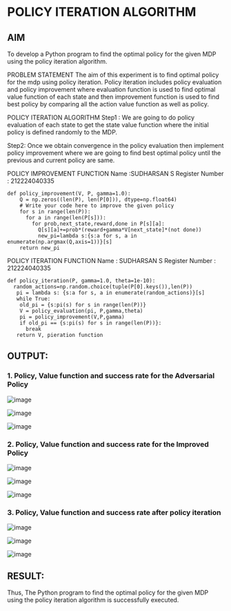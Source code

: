 # POLICY ITERATION ALGORITHM

## AIM

To develop a Python program to find the optimal policy for the given MDP using the policy iteration algorithm.



PROBLEM STATEMENT
The aim of this experiment is to find optimal policy for the mdp using policy iteration. Policy iteration includes policy evaluation and policy improvement where evaluation function is used to find optimal value function of each state and then improvement function is used to find best policy by comparing all the action value function as well as policy.



POLICY ITERATION ALGORITHM
Step1 : We are going to do policy evaluation of each state to get the state value function where the initial policy is defined randomly to the MDP.

Step2: Once we obtain convergence in the policy evaluation then implement policy improvement where we are going to find best optimal policy until the previous and current policy are same.



POLICY IMPROVEMENT FUNCTION
Name :SUDHARSAN S
Register Number : 212224040335
```
def policy_improvement(V, P, gamma=1.0):
    Q = np.zeros((len(P), len(P[0])), dtype=np.float64)
    # Write your code here to improve the given policy
    for s in range(len(P)):
      for a in range(len(P[s])):
        for prob,next_state,reward,done in P[s][a]:
          Q[s][a]+=prob*(reward+gamma*V[next_state]*(not done))
          new_pi=lambda s:{s:a for s, a in enumerate(np.argmax(Q,axis=1))}[s]
    return new_pi
```



POLICY ITERATION FUNCTION
Name : SUDHARSAN S
Register Number : 212224040335
```
def policy_iteration(P, gamma=1.0, theta=1e-10):
  random_actions=np.random.choice(tuple(P[0].keys()),len(P))
   pi = lambda s: {s:a for s, a in enumerate(random_actions)}[s]
   while True:
    old_pi = {s:pi(s) for s in range(len(P))}
    V = policy_evaluation(pi, P,gamma,theta)
    pi = policy_improvement(V,P,gamma)
    if old_pi == {s:pi(s) for s in range(len(P))}:
      break
   return V, pieration function
```


## OUTPUT:
### 1. Policy, Value function and success rate for the Adversarial Policy

![image](https://github.com/user-attachments/assets/4387ba25-ea8b-4a12-9917-20fba3448521)

![image](https://github.com/user-attachments/assets/9c7e54c8-35f6-4445-9641-255096ab06f7)

![image](https://github.com/user-attachments/assets/43f30da5-2be8-4073-8532-6c2da5dcdd72)


### 2. Policy, Value function and success rate for the Improved Policy

![image](https://github.com/user-attachments/assets/2c3e6610-f063-407c-98f3-d75d7d747b2b)

![image](https://github.com/user-attachments/assets/7c40dd4f-38fe-4a5c-93e7-ee0ecb66a22b)

![image](https://github.com/user-attachments/assets/ee13db1b-ebd1-4c11-ab55-33b563e8cb60)

### 3. Policy, Value function and success rate after policy iteration

![image](https://github.com/user-attachments/assets/fadab101-6b65-45c6-be1f-69e1b00bc680)

![image](https://github.com/user-attachments/assets/13142381-3514-4713-b6c6-b126d3053f76)

![image](https://github.com/user-attachments/assets/da497700-53fc-46ee-8f0a-2cfb74886bc1)



## RESULT:
Thus, The Python program to find the optimal policy for the given MDP using the policy iteration algorithm is successfully executed.
